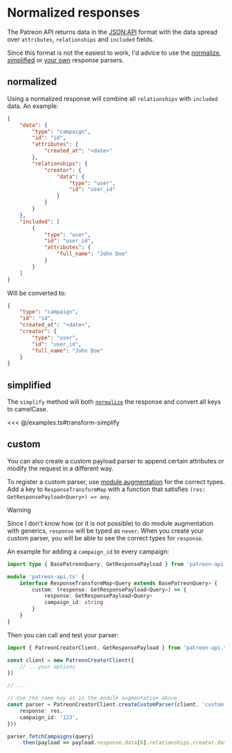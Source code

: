 # Normalized responses

The Patreon API returns data in the [JSON:API](https://jsonapi.org/) format with the data spread over `attributes`, `relationships` and `included` fields.

Since this format is not the easiest to work, I'd advice to use the [normalize](#normalized), [simplified](#simplified) or [your own](#custom) response parsers.

## normalized

Using a normalized response will combine all `relationships` with `included` data. An example:

```json
{
    "data": {
        "type": "campaign",
        "id": "id",
        "attributes": {
            "created_at": "<date>"
        },
        "relationships": {
            "creator": {
                "data": {
                    "type": "user",
                    "id": "user_id"
                }
            }
        }
    },
    "included": [
        {
            "type": "user",
            "id": "user_id",
            "attributes": {
                "full_name": "John Doe"
            }
        }
    ]
}
```

Will be converted to:

```json
{
    "type": "campaign",
    "id": "id",
    "created_at": "<date>",
    "creator": {
        "type": "user",
        "id": "user_id",
        "full_name": "John Doe"
    }
}
```

## simplified

The `simplify` method will both [`normalize`](#normalized) the response and convert all keys to camelCase.

<<< @/examples.ts#transform-simplify

## custom

You can also create a custom payload parser to append certain attributes or modify the request in a different way.

To register a custom parser, use [module augmentation](../configuration#module-augmentation) for the correct types.
Add a key to `ResponseTransformMap` with a function that satisfies `(res: GetResponsePayload<Query>) => any`.

> [!WARNING]
> Since I don't know how (or it is not possible) to do module augmentation with generics, `response` will be typed as `never`.
> When you create your custom parser, you will be able to see the correct types for `response`.

An example for adding a `campaign_id` to every campaign:

```ts
import type { BasePatreonQuery, GetResponsePayload } from 'patreon-api.ts'

module 'patreon-api.ts' {
    interface ResponseTransformMap<Query extends BasePatreonQuery> {
        custom: (response: GetResponsePayload<Query>) => {
            response: GetResponsePayload<Query>
            campaign_id: string
        }
    }
}
```

Then you can call and test your parser:

```ts
import { PatreonCreatorClient, GetResponsePayload } from 'patreon-api.ts'

const client = new PatreonCreatorClient({
    // ...your options
})

// ...

// Use the same key as in the module augmentation above
const parser = PatreonCreatorClient.createCustomParser(client, 'custom', false, (res) => ({
    response: res,
    campaign_id: '123',
}))

parser.fetchCampaigns(query)
    .then(payload => payload.response.data[0].relationships.creator.data.id)
```
